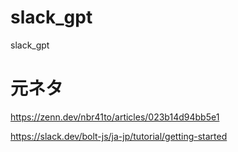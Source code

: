 # slack_gpt
slack_gpt

# 元ネタ
https://zenn.dev/nbr41to/articles/023b14d94bb5e1

https://slack.dev/bolt-js/ja-jp/tutorial/getting-started

